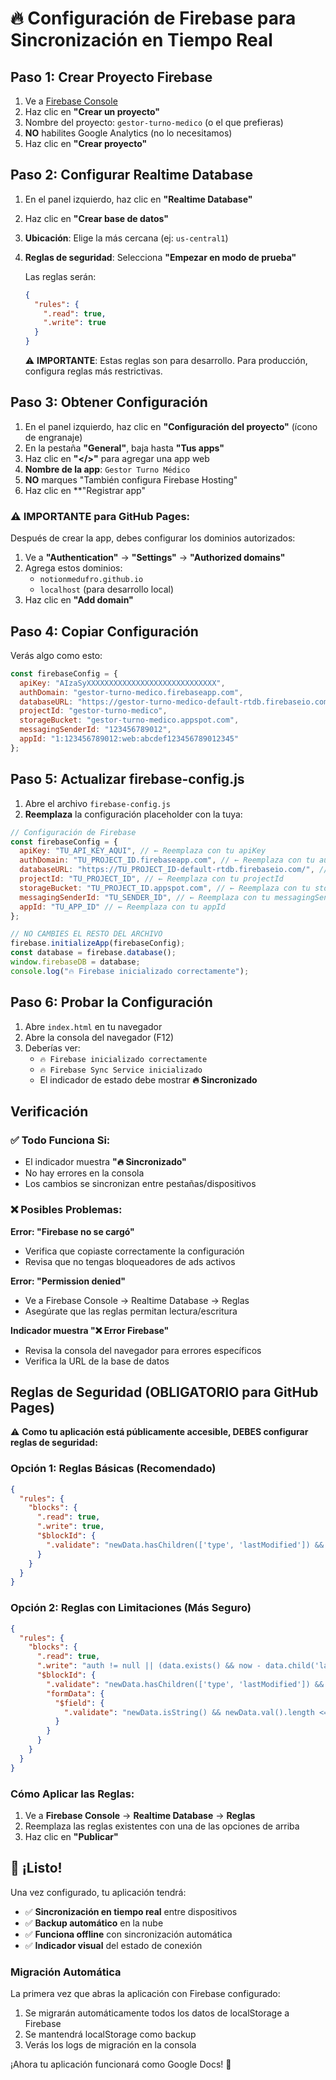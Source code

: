 # 🔥 Configuración de Firebase para Sincronización en Tiempo Real

## Paso 1: Crear Proyecto Firebase

1. Ve a [Firebase Console](https://console.firebase.google.com/)
2. Haz clic en **"Crear un proyecto"**
3. Nombre del proyecto: `gestor-turno-medico` (o el que prefieras)
4. **NO** habilites Google Analytics (no lo necesitamos)
5. Haz clic en **"Crear proyecto"**

## Paso 2: Configurar Realtime Database

1. En el panel izquierdo, haz clic en **"Realtime Database"**
2. Haz clic en **"Crear base de datos"**
3. **Ubicación**: Elige la más cercana (ej: `us-central1`)
4. **Reglas de seguridad**: Selecciona **"Empezar en modo de prueba"**
   
   Las reglas serán:
   ```json
   {
     "rules": {
       ".read": true,
       ".write": true
     }
   }
   ```
   
   ⚠️ **IMPORTANTE**: Estas reglas son para desarrollo. Para producción, configura reglas más restrictivas.

## Paso 3: Obtener Configuración

1. En el panel izquierdo, haz clic en **"Configuración del proyecto"** (ícono de engranaje)
2. En la pestaña **"General"**, baja hasta **"Tus apps"**
3. Haz clic en **"</>"** para agregar una app web
4. **Nombre de la app**: `Gestor Turno Médico`
5. **NO** marques "También configura Firebase Hosting"
6. Haz clic en **"Registrar app"

### ⚠️ **IMPORTANTE para GitHub Pages:**

Después de crear la app, debes configurar los dominios autorizados:

1. Ve a **"Authentication"** → **"Settings"** → **"Authorized domains"**
2. Agrega estos dominios:
   - `notionmedufro.github.io`
   - `localhost` (para desarrollo local)
3. Haz clic en **"Add domain"**

## Paso 4: Copiar Configuración

Verás algo como esto:

```javascript
const firebaseConfig = {
  apiKey: "AIzaSyXXXXXXXXXXXXXXXXXXXXXXXXXXXXX",
  authDomain: "gestor-turno-medico.firebaseapp.com",
  databaseURL: "https://gestor-turno-medico-default-rtdb.firebaseio.com/",
  projectId: "gestor-turno-medico",
  storageBucket: "gestor-turno-medico.appspot.com",
  messagingSenderId: "123456789012",
  appId: "1:123456789012:web:abcdef123456789012345"
};
```

## Paso 5: Actualizar firebase-config.js

1. Abre el archivo `firebase-config.js`
2. **Reemplaza** la configuración placeholder con la tuya:

```javascript
// Configuración de Firebase
const firebaseConfig = {
  apiKey: "TU_API_KEY_AQUI", // ← Reemplaza con tu apiKey
  authDomain: "TU_PROJECT_ID.firebaseapp.com", // ← Reemplaza con tu authDomain
  databaseURL: "https://TU_PROJECT_ID-default-rtdb.firebaseio.com/", // ← Reemplaza con tu databaseURL
  projectId: "TU_PROJECT_ID", // ← Reemplaza con tu projectId
  storageBucket: "TU_PROJECT_ID.appspot.com", // ← Reemplaza con tu storageBucket
  messagingSenderId: "TU_SENDER_ID", // ← Reemplaza con tu messagingSenderId
  appId: "TU_APP_ID" // ← Reemplaza con tu appId
};

// NO CAMBIES EL RESTO DEL ARCHIVO
firebase.initializeApp(firebaseConfig);
const database = firebase.database();
window.firebaseDB = database;
console.log("🔥 Firebase inicializado correctamente");
```

## Paso 6: Probar la Configuración

1. Abre `index.html` en tu navegador
2. Abre la consola del navegador (F12)
3. Deberías ver:
   - `🔥 Firebase inicializado correctamente`
   - `🔥 Firebase Sync Service inicializado`
   - El indicador de estado debe mostrar **🔥 Sincronizado**

## Verificación

### ✅ Todo Funciona Si:
- El indicador muestra **"🔥 Sincronizado"**
- No hay errores en la consola
- Los cambios se sincronizan entre pestañas/dispositivos

### ❌ Posibles Problemas:

**Error: "Firebase no se cargó"**
- Verifica que copiaste correctamente la configuración
- Revisa que no tengas bloqueadores de ads activos

**Error: "Permission denied"**
- Ve a Firebase Console → Realtime Database → Reglas
- Asegúrate que las reglas permitan lectura/escritura

**Indicador muestra "❌ Error Firebase"**
- Revisa la consola del navegador para errores específicos
- Verifica la URL de la base de datos

## Reglas de Seguridad (OBLIGATORIO para GitHub Pages)

⚠️ **Como tu aplicación está públicamente accesible, DEBES configurar reglas de seguridad:**

### Opción 1: Reglas Básicas (Recomendado)

```json
{
  "rules": {
    "blocks": {
      ".read": true,
      ".write": true,
      "$blockId": {
        ".validate": "newData.hasChildren(['type', 'lastModified']) && newData.child('lastModified').isNumber()"
      }
    }
  }
}
```

### Opción 2: Reglas con Limitaciones (Más Seguro)

```json
{
  "rules": {
    "blocks": {
      ".read": true,
      ".write": "auth != null || (data.exists() && now - data.child('lastModified').val() < 86400000)",
      "$blockId": {
        ".validate": "newData.hasChildren(['type', 'lastModified']) && newData.child('type').isString() && newData.child('lastModified').isNumber()",
        "formData": {
          "$field": {
            ".validate": "newData.isString() && newData.val().length <= 1000"
          }
        }
      }
    }
  }
}
```

### Cómo Aplicar las Reglas:

1. Ve a **Firebase Console** → **Realtime Database** → **Reglas**
2. Reemplaza las reglas existentes con una de las opciones de arriba
3. Haz clic en **"Publicar"**

## 🎉 ¡Listo!

Una vez configurado, tu aplicación tendrá:
- ✅ **Sincronización en tiempo real** entre dispositivos
- ✅ **Backup automático** en la nube
- ✅ **Funciona offline** con sincronización automática
- ✅ **Indicador visual** del estado de conexión

### Migración Automática

La primera vez que abras la aplicación con Firebase configurado:
1. Se migrarán automáticamente todos los datos de localStorage a Firebase
2. Se mantendrá localStorage como backup
3. Verás los logs de migración en la consola

¡Ahora tu aplicación funcionará como Google Docs! 🚀
